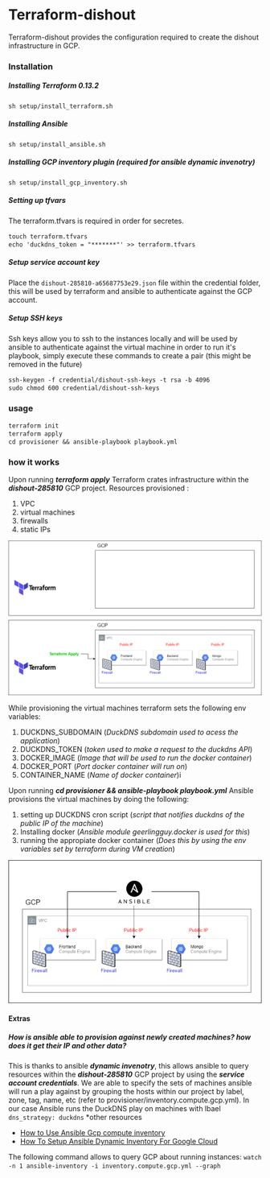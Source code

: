 
# Terraform-dishout
Terraform-dishout provides the configuration required to create the dishout infrastructure in GCP. 

### Installation

##### Installing Terraform 0.13.2
```
sh setup/install_terraform.sh
```
##### Installing Ansible
```
sh setup/install_ansible.sh
```
##### Installing GCP inventory plugin (required for ansible dynamic invenotry)
```
sh setup/install_gcp_inventory.sh
```
##### Setting up tfvars
The terraform.tfvars is required in order for secretes.
```
touch terraform.tfvars
echo 'duckdns_token = "*******"' >> terraform.tfvars 
```
##### Setup service account key
Place the `dishout-285810-a65687753e29.json` file within the credential folder, this will be used by terraform and ansible to authenticate against the GCP account.

##### Setup SSH keys
Ssh keys allow you to ssh to the instances locally and will be used by ansible to authenticate against the virtual machine in order to run it's playbook, simply execute these commands to create a pair (this might be removed in the future)
```
ssh-keygen -f credential/dishout-ssh-keys -t rsa -b 4096
sudo chmod 600 credential/dishout-ssh-keys
```

### usage
```
terraform init
terraform apply
cd provisioner && ansible-playbook playbook.yml
```

### how it works
Upon running *__terraform apply__*  Terraform crates infrastructure within the *___dishout-285810___* GCP project. 
Resources provisioned :  
1. VPC
2. virtual machines 
3. firewalls 
4. static IPs

<!-- Images -->
![Markdown Logo](files/Diagram.png)

While provisioning the virtual machines terraform sets the following env variables:
1. DUCKDNS_SUBDOMAIN (*DuckDNS subdomain used to acess the application*)
2. DUCKDNS_TOKEN (*token used to make a request to the duckdns API*)
3. DOCKER_IMAGE (*Image that will be used to run the docker container*)
4. DOCKER_PORT  (*Port docker container will run on*)
5. CONTAINER_NAME (*Name of docker container*)i


Upon running *__cd provisioner && ansible-playbook playbook.yml__*  Ansible provisions the virtual machines by doing the following:
1. setting up DUCKDNS cron script  (*script that notifies duckdns of the public IP of the machine*)
2. Installing docker (*Ansible module geerlingguy.docker is used for this*)
3. running the appropiate docker container (*Does this by using the env variables set by terraform during VM creation*)


<!-- Images -->
![Markdown Logo](files/AnsibleDiagram.png)

#### Extras
##### How is ansible able to provision against newly created machines? how does it get their IP and other data?

This is thanks to ansible *___dynamic invenotry___*, this allows ansible to query resources within the  *___dishout-285810___* GCP project by using the *___service account credentials___*. 
We are able to specify the sets of machines ansible will run a play against by grouping the hosts within our project by label, zone, tag, name, etc (refer to provisioner/inventory.compute.gcp.yml). 
In our case Ansible runs the DuckDNS play on machines with lbael `dns_strategy: duckdns`
*other resources
- [How to Use Ansible Gcp compute inventory](http://matthieure.me/2018/12/31/ansible_inventory_plugin.htmll)
- [How To Setup Ansible Dynamic Inventory For Google Cloud](https://devopscube.com/ansible-dymanic-inventry-google-cloud/l)


The following command allows to query GCP about running instances:
`watch -n 1 ansible-inventory -i inventory.compute.gcp.yml --graph`


